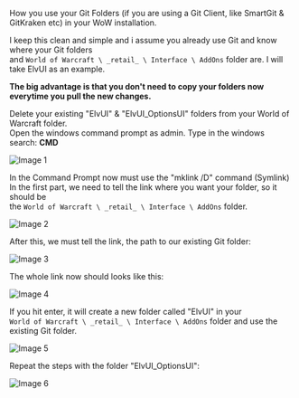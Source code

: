 How you use your Git Folders (if you are using a Git Client, like SmartGit & GitKraken etc) in your WoW installation.  

I keep this clean and simple and i assume you already use Git and know where your Git folders  
and `World of Warcraft \ _retail_ \ Interface \ AddOns` folder are. I will take ElvUI as an example.  

**The big advantage is that you don't need to copy your folders now everytime you pull the new changes.**

Delete your existing "ElvUI" & "ElvUI_OptionsUI" folders from your World of Warcraft folder.  
Open the windows command prompt as admin. Type in the windows search: **CMD**  

![Image 1](https://i.imgur.com/LGiZBn4.png "Image 1")

In the Command Prompt now must use the "mklink /D" command (Symlink)  
In the first part, we need to tell the link where you want your folder, so it should be  
the `World of Warcraft \ _retail_ \ Interface \ AddOns` folder.  

![Image 2](https://i.imgur.com/WVuqxg9.png "Image 2")

After this, we must tell the link, the path to our existing Git folder:  

![Image 3](https://i.imgur.com/M8n1rBi.png "Image 3")

The whole link now should looks like this:  

![Image 4](https://i.imgur.com/Av9kOk6.png "Image 4")

If you hit enter, it will create a new folder called "ElvUI" in your  
`World of Warcraft \ _retail_ \ Interface \ AddOns` folder and use the existing Git folder.  

![Image 5](https://i.imgur.com/D5lrmQ3.png "Image 5")

Repeat the steps with the folder "ElvUI_OptionsUI":  

![Image 6](https://i.imgur.com/xpCzAZY.png "Image 6")